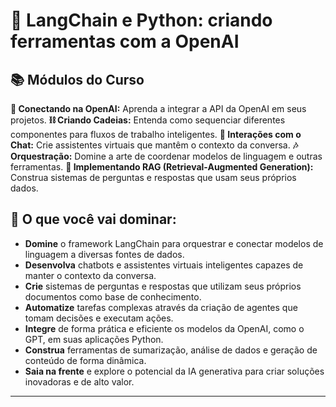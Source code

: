 # 🐍 LangChain e Python: criando ferramentas com a OpenAI
 

## 📚 Módulos do Curso

**🔗 Conectando na OpenAI:** Aprenda a integrar a API da OpenAI em seus projetos.
**⛓️ Criando Cadeias:** Entenda como sequenciar diferentes componentes para fluxos de trabalho inteligentes.
**💬 Interações com o Chat:** Crie assistentes virtuais que mantêm o contexto da conversa.
**🎶 Orquestração:** Domine a arte de coordenar modelos de linguagem e outras ferramentas.
**🧠 Implementando RAG (Retrieval-Augmented Generation):** Construa sistemas de perguntas e respostas que usam seus próprios dados.


## 🎯 O que você vai dominar:

* **Domine** o framework LangChain para orquestrar e conectar modelos de linguagem a diversas fontes de dados.
* **Desenvolva** chatbots e assistentes virtuais inteligentes capazes de manter o contexto da conversa.
* **Crie** sistemas de perguntas e respostas que utilizam seus próprios documentos como base de conhecimento.
* **Automatize** tarefas complexas através da criação de agentes que tomam decisões e executam ações.
* **Integre** de forma prática e eficiente os modelos da OpenAI, como o GPT, em suas aplicações Python.
* **Construa** ferramentas de sumarização, análise de dados e geração de conteúdo de forma dinâmica.
* **Saia na frente** e explore o potencial da IA generativa para criar soluções inovadoras e de alto valor.

---
